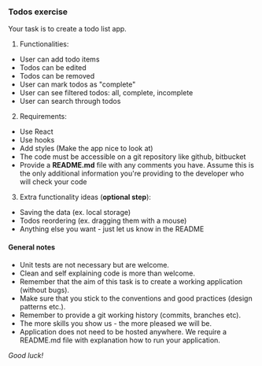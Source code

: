 ### Todos exercise

Your task is to create a todo list app.

1. Functionalities:

- User can add todo items
- Todos can be edited
- Todos can be removed
- User can mark todos as "complete"
- User can see filtered todos: all, complete, incomplete
- User can search through todos

2. Requirements:

- Use React
- Use hooks
- Add styles (Make the app nice to look at)
- The code must be accessible on a git repository like github, bitbucket
- Provide a **README.md** file with any comments you have. Assume this is the only additional information you're providing to the developer who will check your code

3. Extra functionality ideas (**optional step**):

- Saving the data (ex. local storage)
- Todos reordering (ex. dragging them with a mouse)
- Anything else you want - just let us know in the README

#### General notes

- Unit tests are not necessary but are welcome.
- Clean and self explaining code is more than welcome.
- Remember that the aim of this task is to create a working application (without bugs).
- Make sure that you stick to the conventions and good practices (design patterns etc.).
- Remember to provide a git working history (commits, branches etc).
- The more skills you show us - the more pleased we will be.
- Application does not need to be hosted anywhere. We require a README.md file with explanation how to run your application.

_Good luck!_
